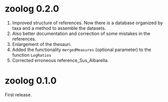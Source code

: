 # zoolog 0.2.0
1. Improved structure of references. Now there is a database organized by taxa 
   and a method to assemble the datasets.
2. Also better documentation and correction of some mistakes in the references.
3. Enlargement of the thesauri.
4. Added the functionality `mergedMeasures` (optional parameter) to the function
   `LogRatios`
5. Corrected erroneous reference_Sus_Albarella.

# zoolog 0.1.0
First release.
